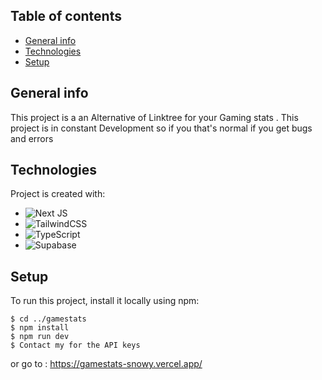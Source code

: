 ## Table of contents
* [General info](#general-info)
* [Technologies](#technologies)
* [Setup](#setup)

## General info
This project is a an Alternative of Linktree for your Gaming stats .
This project is in constant Development so if you that's normal if you get bugs and errors
	
## Technologies
Project is created with:
* ![Next JS](https://img.shields.io/badge/Next-black?style=for-the-badge&logo=next.js&logoColor=white)
* ![TailwindCSS](https://img.shields.io/badge/tailwindcss-%2338B2AC.svg?style=for-the-badge&logo=tailwind-css&logoColor=white)
* ![TypeScript](https://img.shields.io/badge/typescript-%23007ACC.svg?style=for-the-badge&logo=typescript&logoColor=white)
* ![Supabase](https://img.shields.io/badge/Supabase-3ECF8E?style=for-the-badge&logo=supabase&logoColor=white)
	
## Setup
To run this project, install it locally using npm:

```
$ cd ../gamestats
$ npm install
$ npm run dev
$ Contact my for the API keys
```
or go to :
https://gamestats-snowy.vercel.app/
